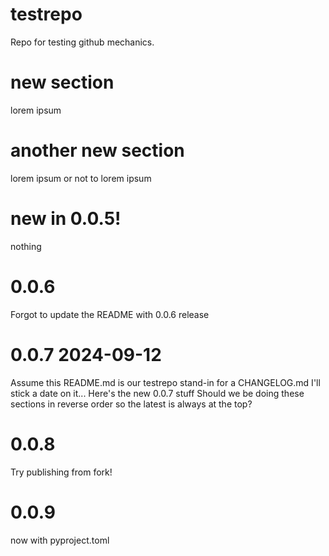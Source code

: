 # testrepo
Repo for testing github mechanics.

# new section
lorem ipsum

# another new section
lorem ipsum or not to lorem ipsum

# new in 0.0.5!
nothing

# 0.0.6
Forgot to update the README with 0.0.6 release

# 0.0.7 2024-09-12
Assume this README.md is our testrepo stand-in for a CHANGELOG.md
I'll stick a date on it...
Here's the new 0.0.7 stuff
Should we be doing these sections in reverse order so the latest is always at the top?

# 0.0.8
Try publishing from fork!

# 0.0.9
now with pyproject.toml
